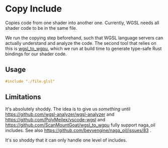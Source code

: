 # Copy Include

Copies code from one shader into another one. Currently, WGSL needs all shader code to be in the same file.

We run the copying step beforehand, such that WGSL language servers can actually understand and analyze the code. The second tool that relies on this is [wgsl_to_wgpu](https://github.com/ScanMountGoat/wgsl_to_wgpu), which we run at build time to generate type-safe Rust bindings for our shader code.

## Usage

```glsl
#include "./file.glsl"
```

## Limitations

It's absolutely shoddy. The idea is to give us *something* until https://github.com/wgsl-analyzer/wgsl-analyzer and https://github.com/PolyMeilex/vscode-wgsl and https://github.com/ScanMountGoat/wgsl_to_wgpu fully support naga_oil includes. See also https://github.com/bevyengine/naga_oil/issues/83 .

It's so shoddy that it can only handle one level of includes.
